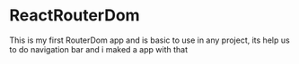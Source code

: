 # ReactRouterDom
 This is my first RouterDom app and is basic to use in any project, its help us to do navigation bar and i maked a app with that
